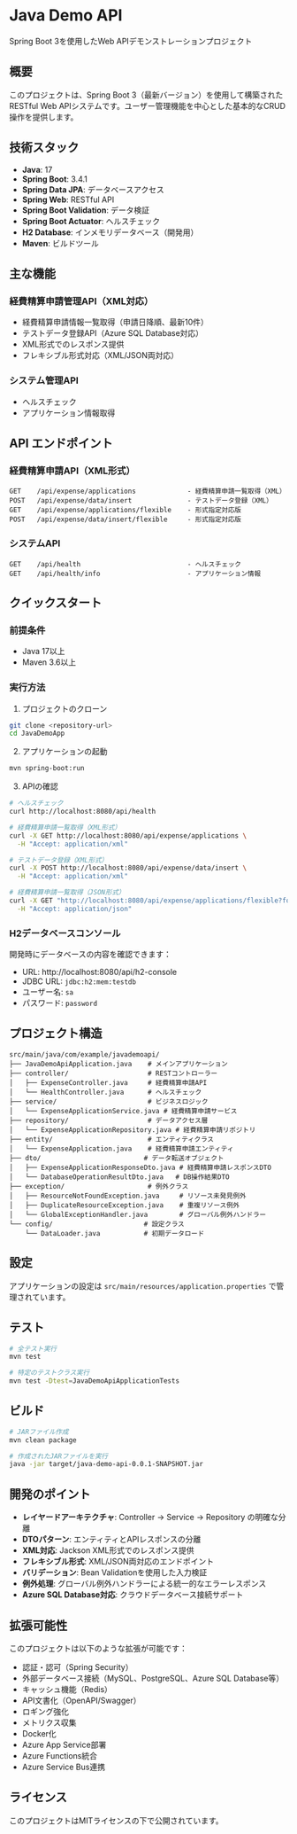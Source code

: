 # Java Demo API

Spring Boot 3を使用したWeb APIデモンストレーションプロジェクト

## 概要

このプロジェクトは、Spring Boot 3（最新バージョン）を使用して構築されたRESTful Web APIシステムです。ユーザー管理機能を中心とした基本的なCRUD操作を提供します。

## 技術スタック

- **Java**: 17
- **Spring Boot**: 3.4.1
- **Spring Data JPA**: データベースアクセス
- **Spring Web**: RESTful API
- **Spring Boot Validation**: データ検証
- **Spring Boot Actuator**: ヘルスチェック
- **H2 Database**: インメモリデータベース（開発用）
- **Maven**: ビルドツール

## 主な機能

### 経費精算申請管理API（XML対応）
- 経費精算申請情報一覧取得（申請日降順、最新10件）
- テストデータ登録API（Azure SQL Database対応）
- XML形式でのレスポンス提供
- フレキシブル形式対応（XML/JSON両対応）

### システム管理API
- ヘルスチェック
- アプリケーション情報取得

## API エンドポイント

### 経費精算申請API（XML形式）
```
GET    /api/expense/applications             - 経費精算申請一覧取得（XML）
POST   /api/expense/data/insert              - テストデータ登録（XML）
GET    /api/expense/applications/flexible    - 形式指定対応版
POST   /api/expense/data/insert/flexible     - 形式指定対応版
```

### システムAPI
```
GET    /api/health                           - ヘルスチェック
GET    /api/health/info                      - アプリケーション情報
```

## クイックスタート

### 前提条件
- Java 17以上
- Maven 3.6以上

### 実行方法

1. プロジェクトのクローン
```bash
git clone <repository-url>
cd JavaDemoApp
```

2. アプリケーションの起動
```bash
mvn spring-boot:run
```

3. APIの確認
```bash
# ヘルスチェック
curl http://localhost:8080/api/health

# 経費精算申請一覧取得（XML形式）
curl -X GET http://localhost:8080/api/expense/applications \
  -H "Accept: application/xml"

# テストデータ登録（XML形式）
curl -X POST http://localhost:8080/api/expense/data/insert \
  -H "Accept: application/xml"

# 経費精算申請一覧取得（JSON形式）
curl -X GET "http://localhost:8080/api/expense/applications/flexible?format=json" \
  -H "Accept: application/json"
```

### H2データベースコンソール

開発時にデータベースの内容を確認できます：
- URL: http://localhost:8080/api/h2-console
- JDBC URL: `jdbc:h2:mem:testdb`
- ユーザー名: `sa`
- パスワード: `password`

## プロジェクト構造

```
src/main/java/com/example/javademoapi/
├── JavaDemoApiApplication.java    # メインアプリケーション
├── controller/                    # RESTコントローラー
│   ├── ExpenseController.java     # 経費精算申請API
│   └── HealthController.java      # ヘルスチェック
├── service/                       # ビジネスロジック
│   └── ExpenseApplicationService.java # 経費精算申請サービス
├── repository/                    # データアクセス層
│   └── ExpenseApplicationRepository.java # 経費精算申請リポジトリ
├── entity/                        # エンティティクラス
│   └── ExpenseApplication.java    # 経費精算申請エンティティ
├── dto/                          # データ転送オブジェクト
│   ├── ExpenseApplicationResponseDto.java # 経費精算申請レスポンスDTO
│   └── DatabaseOperationResultDto.java   # DB操作結果DTO
├── exception/                     # 例外クラス
│   ├── ResourceNotFoundException.java     # リソース未発見例外
│   ├── DuplicateResourceException.java    # 重複リソース例外
│   └── GlobalExceptionHandler.java        # グローバル例外ハンドラー
└── config/                       # 設定クラス
    └── DataLoader.java           # 初期データロード
```

## 設定

アプリケーションの設定は `src/main/resources/application.properties` で管理されています。

## テスト

```bash
# 全テスト実行
mvn test

# 特定のテストクラス実行
mvn test -Dtest=JavaDemoApiApplicationTests
```

## ビルド

```bash
# JARファイル作成
mvn clean package

# 作成されたJARファイルを実行
java -jar target/java-demo-api-0.0.1-SNAPSHOT.jar
```

## 開発のポイント

- **レイヤードアーキテクチャ**: Controller → Service → Repository の明確な分離
- **DTOパターン**: エンティティとAPIレスポンスの分離
- **XML対応**: Jackson XML形式でのレスポンス提供
- **フレキシブル形式**: XML/JSON両対応のエンドポイント
- **バリデーション**: Bean Validationを使用した入力検証
- **例外処理**: グローバル例外ハンドラーによる統一的なエラーレスポンス
- **Azure SQL Database対応**: クラウドデータベース接続サポート

## 拡張可能性

このプロジェクトは以下のような拡張が可能です：

- 認証・認可（Spring Security）
- 外部データベース接続（MySQL、PostgreSQL、Azure SQL Database等）
- キャッシュ機能（Redis）
- API文書化（OpenAPI/Swagger）
- ロギング強化
- メトリクス収集
- Docker化
- Azure App Service部署
- Azure Functions統合
- Azure Service Bus連携

## ライセンス

このプロジェクトはMITライセンスの下で公開されています。